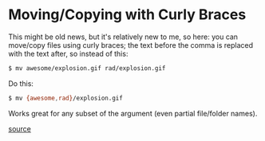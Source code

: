 # Moving/Copying with Curly Braces

This might be old news, but it's relatively new to me, so here: you can move/copy files using curly braces; the text before the comma is replaced with the text after, so instead of this:

```bash
$ mv awesome/explosion.gif rad/explosion.gif
```

Do this:

```bash
$ mv {awesome,rad}/explosion.gif
```

Works great for any subset of the argument (even partial file/folder names).

[source](https://til.hashrocket.com/posts/c32f2c4f86-moving-copying-with-curly-braces)
